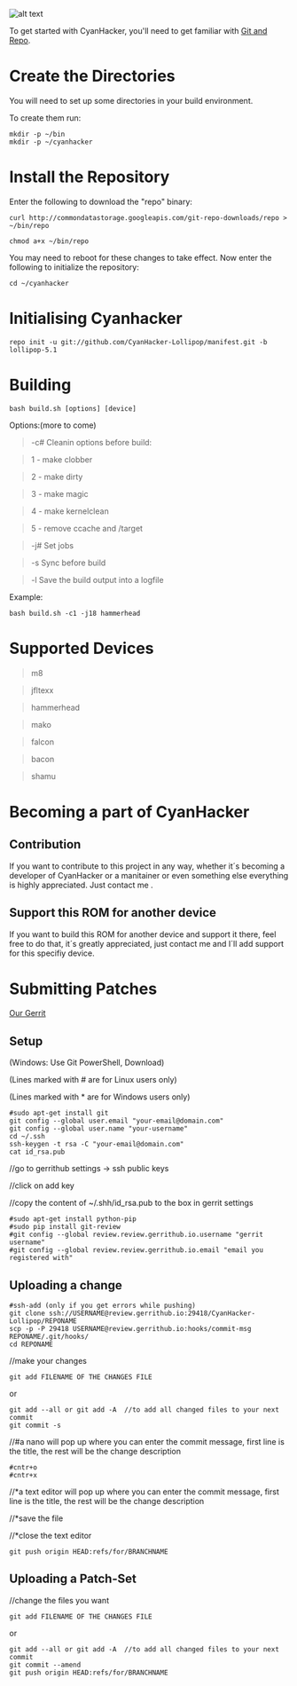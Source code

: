 ![alt text](http://fs2.directupload.net/images/150119/dyk4nrof.jpg "CyanHacker")

To get started with CyanHacker, you'll need to get
familiar with [Git and Repo](http://source.android.com/source/version-control.html).

Create the Directories
===========

You will need to set up some directories in your build environment.

To create them run:

    mkdir -p ~/bin
    mkdir -p ~/cyanhacker

Install the Repository
===========

Enter the following to download the "repo" binary:

    curl http://commondatastorage.googleapis.com/git-repo-downloads/repo > ~/bin/repo

    chmod a+x ~/bin/repo

You may need to reboot for these changes to take effect. 
Now enter the following to initialize the repository:

    cd ~/cyanhacker

Initialising Cyanhacker
===========

    repo init -u git://github.com/CyanHacker-Lollipop/manifest.git -b lollipop-5.1

Building
===========

	bash build.sh [options] [device]
	
Options:(more to come)

>-c# Cleanin options before build:

>  1 - make clobber

>  2 - make dirty

>  3 - make magic

>  4 - make kernelclean

>  5 - remove ccache and /target

>-j# Set jobs

>-s  Sync before build

>-l  Save the build output into a logfile

Example:

	bash build.sh -c1 -j18 hammerhead

Supported Devices
===========

>m8

>jfltexx

>hammerhead

>mako

>falcon

>bacon

>shamu
	
Becoming a part of CyanHacker
===========

Contribution
------------------

If you want to contribute to this project in any way, whether it´s becoming a developer of CyanHacker or a manitainer or even something else everything is highly appreciated. Just contact me .

Support this ROM for another device
------------------

If you want to build this ROM for another device and support it there, feel free to do that, it´s greatly appreciated, just contact me and I´ll add support for this specifiy device.

Submitting Patches
===========

[Our Gerrit](https://review.gerrithub.io/#/admin/projects/?filter=CyanHacker)

Setup
------------------

(Windows: Use Git PowerShell, Download)

(Lines marked with # are for Linux users only)

(Lines marked with * are for Windows users only)

	#sudo apt-get install git
	git config --global user.email "your-email@domain.com"
	git config --global user.name "your-username"
	cd ~/.ssh
	ssh-keygen -t rsa -C "your-email@domain.com"
	cat id_rsa.pub
	
//go to gerrithub settings → ssh public keys

//click on add key

//copy the content of ~/.shh/id_rsa.pub to the box in gerrit settings

	#sudo apt-get install python-pip
	#sudo pip install git-review
	#git config --global review.review.gerrithub.io.username "gerrit username"
	#git config --global review.review.gerrithub.io.email "email you registered with"

Uploading a change
------------------

	#ssh-add (only if you get errors while pushing)
	git clone ssh://USERNAME@review.gerrithub.io:29418/CyanHacker-Lollipop/REPONAME 
	scp -p -P 29418 USERNAME@review.gerrithub.io:hooks/commit-msg REPONAME/.git/hooks/
	cd REPONAME
	
//make your changes

	git add FILENAME OF THE CHANGES FILE
	
or
	
	git add --all or git add -A  //to add all changed files to your next commit
	git commit -s
	
//#a nano will pop up where you can enter the commit message, first line is the title, the rest will be the change description
	
	#cntr+o
	#cntr+x
	
//*a text editor will pop up where you can enter the commit message, first line is the title, the rest will be the change description

//*save the file

//*close the text editor

	git push origin HEAD:refs/for/BRANCHNAME

Uploading a Patch-Set
------------------

//change the files you want

	git add FILENAME OF THE CHANGES FILE
	
or

	git add --all or git add -A  //to add all changed files to your next commit
	git commit --amend
	git push origin HEAD:refs/for/BRANCHNAME 